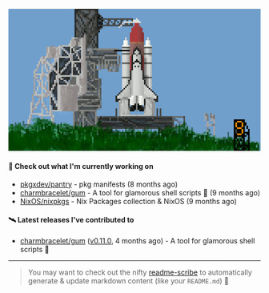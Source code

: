 ![](https://raw.githubusercontent.com/penguwin/penguwin/master/assets/shuttle.gif)

#### 🚀 Check out what I'm currently working on

- [pkgxdev/pantry](https://github.com/pkgxdev/pantry) - pkg manifests (8 months ago)
- [charmbracelet/gum](https://github.com/charmbracelet/gum) - A tool for glamorous shell scripts 🎀 (9 months ago)
- [NixOS/nixpkgs](https://github.com/NixOS/nixpkgs) - Nix Packages collection &amp; NixOS (9 months ago)

#### 🛰️ Latest releases I've contributed to

- [charmbracelet/gum](https://github.com/charmbracelet/gum) ([v0.11.0](https://github.com/charmbracelet/gum/releases/tag/v0.11.0), 4 months ago) - A tool for glamorous shell scripts 🎀

---

> You may want to check out the nifty [readme-scribe](https://github.com/muesli/readme-scribe) to automatically generate & update markdown content (like your `README.md`) 🔭
